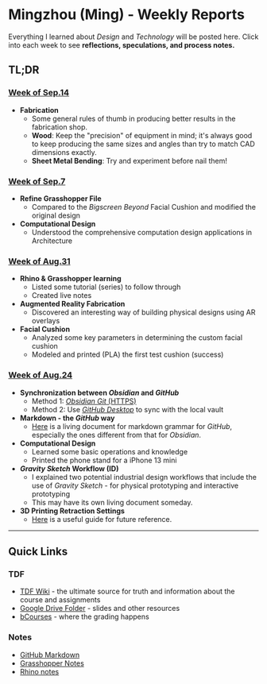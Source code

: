 # Mingzhou (Ming) - Weekly Reports
Everything I learned about *Design* and *Technology* will be posted here. Click into each week to see **reflections, speculations, and process notes.** 

## TL;DR
### [Week of Sep.14](weekly-reports/2023_09_14_ProgressReport)
- **Fabrication**
	- Some general rules of thumb in producing better results in the fabrication shop. 
	- **Wood**: Keep the "precision" of equipment in mind; it's always good to keep producing the same sizes and angles than try to match CAD dimensions exactly. 
	- **Sheet Metal Bending**: Try and experiment before nail them! 

### [Week of Sep.7](weekly-reports/2023_09_07_ProgressReport.md)
- **Refine Grasshopper File**
	- Compared to the *Bigscreen Beyond* Facial Cushion and modified the original design
- **Computational Design**
	- Understood the comprehensive computation design applications in Architecture 

### [Week of Aug.31](weekly-reports/2023_08_31_ProgressReport.md)
- **Rhino & Grasshopper learning**
	- Listed some tutorial (series) to follow through
	- Created live notes
- **Augmented Reality Fabrication**
	- Discovered an interesting way of building physical designs using AR overlays
- **Facial Cushion**
	- Analyzed some key parameters in determining the custom facial cushion 
	- Modeled and printed (PLA) the first test cushion (success) 

### [Week of Aug.24](weekly-reports/2023_08_24_ProgressReport.md)
- **Synchronization between *Obsidian* and *GitHub***
	- Method 1: [*Obsidian Git* (HTTPS)](https://linked-blog-starter.vercel.app/connect-obsidian-vault-with-github)
	- Method 2: Use [*GitHub Desktop*](https://desktop.github.com) to sync with the local vault
- **Markdown - the *GitHub* way**
	- [Here](resources/_GitHub_Favored_Markdown.md) is a living document for markdown grammar for *GitHub*, especially the ones different from that for *Obsidian*. 
- **Computational Design**
	- Learned some basic operations and knowledge
	- Printed the phone stand for a iPhone 13 mini
- ***Gravity Sketch* Workflow (ID)**
	- I explained two potential industrial design workflows that include the use of *Gravity Sketch* - for physical prototyping and interactive prototyping
	- This may have its own living document someday. 
- **3D Printing Retraction Settings**
	- [Here](https://all3dp.com/2/ender-3-pro-v2-retraction-settings-all-you-need-to-know/#:~:text=But%2C%20more%20importantly%2C%20too%20high,or%20even%20break%20mid%2Dprint.) is a useful guide for future reference. 




--- 
## Quick Links

### TDF
- [TDF Wiki](https://github.com/Berkeley-MDes/desinv-202/wiki) - the ultimate source for truth and information about the course and assignments
- [Google Drive Folder](https://drive.google.com/drive/folders/1OjFgu4llHn-2WayQFVWRKFyOkQ_WaQRx?usp=drive_link) - slides and other resources
- [bCourses](https://bcourses.berkeley.edu/courses/1528355) - where the grading happens

### Notes
- [GitHub Markdown](../projects/documents/_GitHub_Favored_Markdown.md) 
- [Grasshopper Notes](../projects/documents/Grasshopper.md) 
- [Rhino notes](../projects/documents/Rhino.md) 


